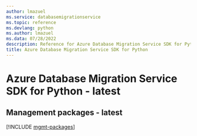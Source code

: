 ```yaml
---
author: lmazuel
ms.service: databasemigrationservice
ms.topic: reference
ms.devlang: python
ms.author: lmazuel
ms.data: 07/28/2022
description: Reference for Azure Database Migration Service SDK for Python
title: Azure Database Migration Service SDK for Python
---
```

# Azure Database Migration Service SDK for Python - latest

## Management packages - latest
[!INCLUDE [mgmt-packages](database-migration-service-mgmt-index.md)]